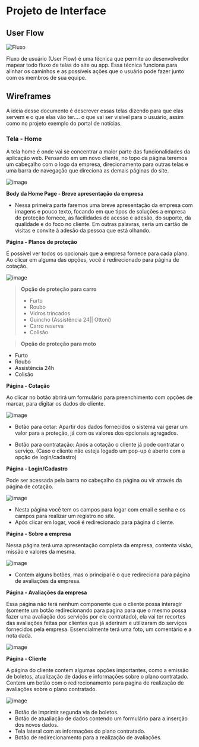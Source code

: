 
# Projeto de Interface

## User Flow

![Fluxo](https://user-images.githubusercontent.com/86278628/164116542-d41780ee-b52b-4c60-9e06-d3cc5077eba8.jpg)

Fluxo de usuário (User Flow) é uma técnica que permite ao desenvolvedor mapear todo fluxo de telas do site ou app. Essa técnica funciona para alinhar os caminhos e as possíveis ações que o usuário pode fazer junto com os membros de sua equipe.

## Wireframes

A ideia desse documento é descrever essas telas dizendo para que elas servem e o que elas vão ter…. o que vai ser visível para o usuário, assim como no projeto exemplo do portal de notícias.

### **Tela - Home**

A tela home é onde vai se concentrar a maior parte das funcionalidades da aplicação web. Pensando em um novo cliente, no topo da página teremos um cabeçalho com o logo da empresa, direcionamento para outras telas e uma barra de navegação que direciona as demais páginas do site.

![image](https://user-images.githubusercontent.com/86278628/164995051-48db883e-a137-44d4-9b36-bc3ed9a6b9dc.png)

**Body da Home Page - Breve apresentação da empresa**

- Nessa primeira parte faremos uma breve apresentação da empresa com imagens e pouco texto, focando em que tipos de soluções a empresa de proteção fornece, as   facilidades de acesso e adesão, do suporte, da qualidade e do foco no cliente. Em outras palavras, seria um cartão de visitas e convite à adesão da pessoa que está olhando.

**Página - Planos de proteção**

É possível ver todos os opcionais que a empresa fornece para cada plano. Ao clicar em alguma das opções, você é redirecionado para página de cotação.

![image](https://user-images.githubusercontent.com/86278628/164995227-0efdfc84-cbf3-443b-9dd5-bcc427e544d9.png)


> **Opção de proteção para carro**
>- Furto
>- Roubo
>- Vidros trincados
>- Guincho (Assistência 24|| Ottoni)
>- Carro reserva
>- Colisão

> **Opção de proteção para moto**
- Furto
- Roubo
- Assistência 24h
- Colisão

**Página - Cotação**

Ao clicar no botão abrirá um formulário para preenchimento com opções de marcar, para digitar os dados do cliente.

![image](https://user-images.githubusercontent.com/86278628/164995409-56c04657-e874-4a55-a52f-8aa24003acd4.png)

- Botão para cotar: Apartir dos dados fornecidos o sistema vai gerar um valor para a proteção, já com os valores dos opcionais agregados.

- Botão para contratação: Após a cotação o cliente já pode contratar o serviço. (Caso o cliente não esteja logado um pop-up é aberto com a opção de login/cadastro)

**Página - Login/Cadastro**

Pode ser acessada pela barra no cabeçalho da página ou vir através da página de cotação.

![image](https://user-images.githubusercontent.com/86278628/164995578-842b5e18-a958-4d11-99e1-5519ac8f1bc1.png)

- Nesta página você tem os campos para logar com email e senha e os campos para realizar um registro no site.
- Após clicar em logar, você é redirecionado para página d cliente.

**Página - Sobre a empresa**

Nessa página terá uma apresentação completa da empresa, contenta visão, missão e valores da mesma.

![image](https://user-images.githubusercontent.com/86278628/164995815-cdcdedc8-5c76-4423-af1d-12ad9504dc20.png)

- Contem alguns botões, mas o principal é o que redireciona para página de avaliações da empresa.

**Página - Avaliações da empresa**

Essa página não terá nenhum componente que o cliente possa interagir (somente um botão redirecionando para pagina para que o mesmo possa fazer uma avaliação dos serviçõs por ele contratado), ela vai ter recortes das avaliações feitas por clientes que já aderiram e utilizaram do serviços fornecidos pela empresa. Essencialmente terá uma foto, um comentário e a nota dada.

![image](https://user-images.githubusercontent.com/86278628/164995951-34dcc63b-b834-4a8e-b456-ad8f70446e2a.png)

**Página - Cliente**

A página do cliente contem algumas opções importantes, como a emissão de boletos, atualização de dados e informações sobre o plano contratado. Contem um botão com o redirecionamento para pagina de realização de avaliações sobre o plano contratado.

![image](https://user-images.githubusercontent.com/86278628/164996090-96f8da1a-1525-42c6-955e-fa17a2c0db64.png)

- Botão de imprimir segunda via de boletos.
- Botão de atualiação de dados contendo um formulário para a inserção dos novos dados.
- Tela lateral com as informações do plano contratado.
- Botão de redirecionamento para a realização de avaliações.
